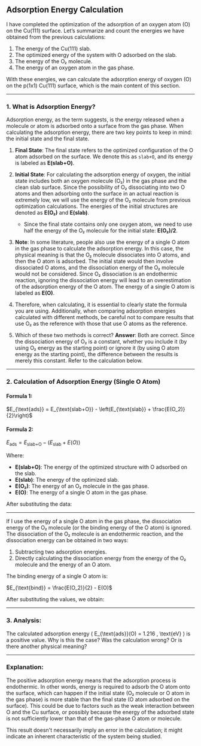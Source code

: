 ## Adsorption Energy Calculation

I have completed the optimization of the adsorption of an oxygen atom (O) on the Cu(111) surface. Let’s summarize and count the energies we have obtained from the previous calculations:

1. The energy of the Cu(111) slab.
2. The optimized energy of the system with O adsorbed on the slab.
3. The energy of the O₂ molecule.
4. The energy of an oxygen atom in the gas phase.

With these energies, we can calculate the adsorption energy of oxygen (O) on the p(1x1) Cu(111) surface, which is the main content of this section.

---

### 1. What is Adsorption Energy?

Adsorption energy, as the term suggests, is the energy released when a molecule or atom is adsorbed onto a surface from the gas phase. When calculating the adsorption energy, there are two key points to keep in mind: the initial state and the final state.

1. **Final State**: The final state refers to the optimized configuration of the O atom adsorbed on the surface. We denote this as `slab+O`, and its energy is labeled as **E(slab+O)**.

2. **Initial State**: For calculating the adsorption energy of oxygen, the initial state includes both an oxygen molecule (O₂) in the gas phase and the clean slab surface. Since the possibility of O₂ dissociating into two O atoms and then adsorbing onto the surface in an actual reaction is extremely low, we will use the energy of the O₂ molecule from previous optimization calculations. The energies of the initial structures are denoted as **E(O₂)** and **E(slab)**.

   - Since the final state contains only one oxygen atom, we need to use half the energy of the O₂ molecule for the initial state: **E(O₂)/2**.

3. **Note**: In some literature, people also use the energy of a single O atom in the gas phase to calculate the adsorption energy. In this case, the physical meaning is that the O₂ molecule dissociates into O atoms, and then the O atom is adsorbed. The initial state would then involve dissociated O atoms, and the dissociation energy of the O₂ molecule would not be considered. Since O₂ dissociation is an endothermic reaction, ignoring the dissociation energy will lead to an overestimation of the adsorption energy of the O atom. The energy of a single O atom is labeled as **E(O)**.

4. Therefore, when calculating, it is essential to clearly state the formula you are using. Additionally, when comparing adsorption energies calculated with different methods, be careful not to compare results that use O₂ as the reference with those that use O atoms as the reference.

5. Which of these two methods is correct? **Answer**: Both are correct. Since the dissociation energy of O₂ is a constant, whether you include it (by using O₂ energy as the starting point) or ignore it (by using O atom energy as the starting point), the difference between the results is merely this constant. Refer to the calculation below.

---

### 2. Calculation of Adsorption Energy (Single O Atom)

#### Formula 1:

$E_{\text{ads}} = E_{\text{slab+O}} - \left(E_{\text{slab}} + \frac{E(O_2)}{2}\right)$

#### Formula 2:

$E_{\text{ads}} = E_{\text{slab+O}} - \left(E_{\text{slab}} + E(O)\right)$

Where:

- **E(slab+O)**: The energy of the optimized structure with O adsorbed on the slab.
- **E(slab)**: The energy of the optimized slab.
- **E(O₂)**: The energy of an O₂ molecule in the gas phase.
- **E(O)**: The energy of a single O atom in the gas phase.

After substituting the data:

---

If I use the energy of a single O atom in the gas phase, the dissociation energy of the O₂ molecule (or the binding energy of the O atom) is ignored. The dissociation of the O₂ molecule is an endothermic reaction, and the dissociation energy can be obtained in two ways:

1. Subtracting two adsorption energies.
2. Directly calculating the dissociation energy from the energy of the O₂ molecule and the energy of an O atom.

The binding energy of a single O atom is:

$E_{\text{bind}} = \frac{E(O_2)}{2} - E(O)$

After substituting the values, we obtain:

---

### 3. Analysis:

The calculated adsorption energy \( E\_{\text{ads}}(O) = 1.216 \, \text{eV} \) is a positive value. Why is this the case? Was the calculation wrong? Or is there another physical meaning?

---

### Explanation:

The positive adsorption energy means that the adsorption process is endothermic. In other words, energy is required to adsorb the O atom onto the surface, which can happen if the initial state (O₂ molecule or O atom in the gas phase) is more stable than the final state (O atom adsorbed on the surface). This could be due to factors such as the weak interaction between O and the Cu surface, or possibly because the energy of the adsorbed state is not sufficiently lower than that of the gas-phase O atom or molecule.

This result doesn't necessarily imply an error in the calculation; it might indicate an inherent characteristic of the system being studied.